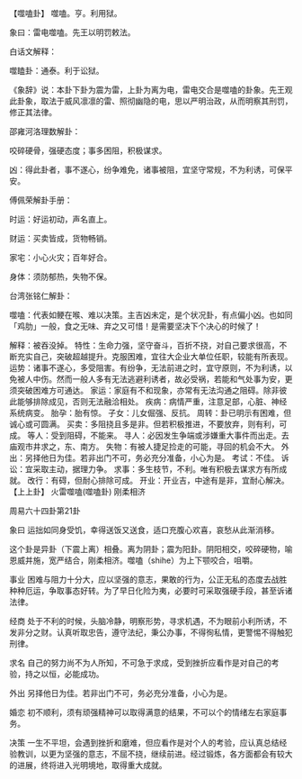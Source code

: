 【噬嗑卦】
噬嗑。亨。利用狱。

象曰：雷电噬嗑。先王以明罚敕法。

白话文解释：

噬瞌卦：通泰。利于讼狱。

《象辞》说：本卦下卦为震为雷，上卦为离为电，雷电交合是噬嗑的卦象。先王观此卦象，取法于威风凛凛的雷、照彻幽隐的电，思以严明治政，从而明察其刑罚，修正其法律。

邵雍河洛理数解卦：

咬碎硬骨，强硬态度；事多困阻，积极谋求。

凶：得此卦者，事不遂心，纷争难免，诸事被阻，宜坚守常规，不为利诱，可保平安。

傅佩荣解卦手册：

时运：好运初动，声名直上。

财运：买卖皆成，货物畅销。

家宅：小心火灾；百年好合。

身体：须防郁热，失物不保。

台湾张铭仁解卦：

噬嗑：代表如鲠在喉、难以决策。主吉凶未定，是个状况卦，有点偏小凶。也如同「鸡肋」一般，食之无味、弃之又可惜！是需要坚决下个决心的时候了！

解释：被吞没掉。
特性：生命力强，坚守奋斗，百折不挠，对自己要求很高，不断充实自己，突破超越提升。克服困难，宜往大企业大单位任职，较能有所表现。
运势：诸事不遂心，多受阻害。有纷争，无法前进之时，宜守原则，不为利诱，以免被人中伤。然而一般人多有无法逃避利诱者，故必受祸，若能和气处事为安，更须突破困难方可通达。
家运：家庭有不和现象，亦常有无法沟通之阻碍。除非彼此能够排除成见，否则无法融洽相处。
疾病：病情严重，注意足部，心脏、神经系统病变。
胎孕：胎有惊。
子女：儿女倔强、反抗。
周转：卦已明示有困难，但诚心或可圆满。
买卖：多阻挠且多是非。但若积极推进，不要放弃，则有利，可成。
等人：受到阻碍，不能来。
寻人：必因发生争端或涉嫌重大事件而出走。去庙观市井求之，东、南方。
失物：有被人捷足捡走的可能，寻回的机会不大。
外出：另择他日为佳。若非出门不可，务必充分准备，小心为是。
考试：不佳。
诉讼：宜采取主动，据理力争。
求事：多生枝节，不利。唯有积极去谋求方有所成就。
改行：有碍，但耐心排除可成。
开业：开业吉，中途有是非，宜耐心解决。
【上上卦】 火雷噬嗑(噬嗑卦) 刚柔相济

周易六十四卦第21卦

象曰 运拙如同身受饥，幸得送饭又送食，适口充腹心欢喜，哀愁从此渐消移。

这个卦是异卦（下震上离）相叠。离为阴卦；震为阳卦。阴阳相交，咬碎硬物，喻恩威并施，宽严结合，刚柔相济。噬嗑（shihe）为上下颚咬合，咀嚼。

事业 困难与阻力十分大，应以坚强的意志，果敢的行为，公正无私的态度去战胜种种厄运，争取事态好转。为了早日化险为夷，必要时可采取强硬手段，甚至诉诸法律。

经商 处于不利的时候，头脑冷静，明察形势，寻求机遇，不为眼前小利所诱，不发非分之财。认真听取忠告，遵守法纪，秉公办事，不得徇私情，更警惕不得触犯刑律。

求名 自己的努力尚不为人所知，不可急于求成，受到挫折应看作是对自己的考验，持之以恒，必能成功。

外出 另择他日为佳。若非出门不可，务必充分准备，小心为是。

婚恋 初不顺利，须有顽强精神可以取得满意的结果，不可以个的情绪左右家庭事务。

决策 一生不平坦，会遇到挫折和磨难，但应看作是对个人的考验，应认真总结经验教训，以更为坚强的意志，不屈不挠，继续前进。经过锻炼，各方面都会有较大的进展，终将进入光明境地，取得重大成就。
